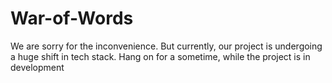 # War-of-Words

We are sorry for the inconvenience. But currently, our project is undergoing a huge shift in tech stack. Hang on for a sometime, while the project is in development
